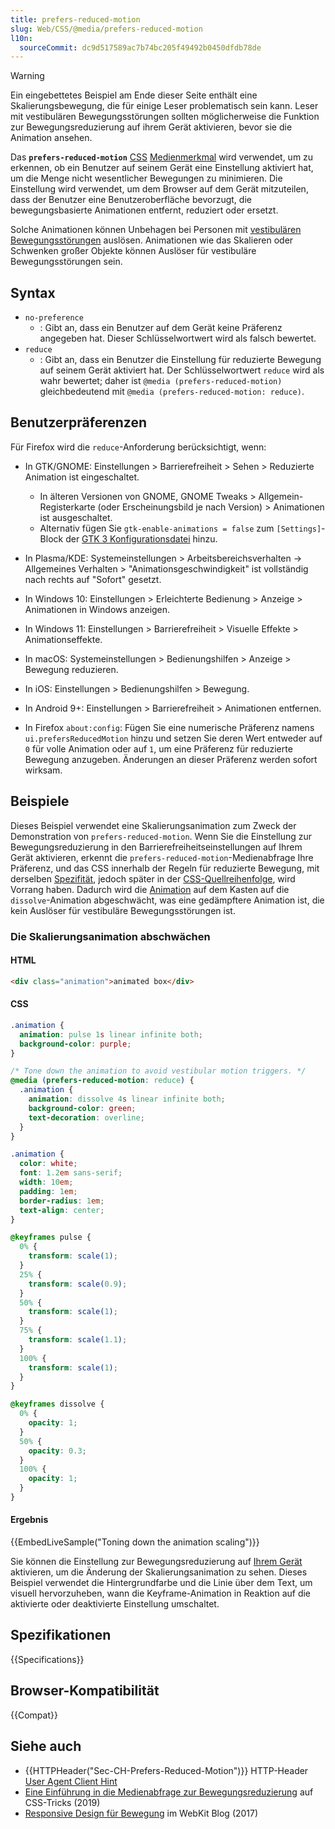 ```yaml
---
title: prefers-reduced-motion
slug: Web/CSS/@media/prefers-reduced-motion
l10n:
  sourceCommit: dc9d517589ac7b74bc205f49492b0450dfdb78de
---
```


> [!WARNING]
> Ein eingebettetes Beispiel am Ende dieser Seite enthält eine Skalierungsbewegung, die für einige Leser problematisch sein kann. Leser mit vestibulären Bewegungsstörungen sollten möglicherweise die Funktion zur Bewegungsreduzierung auf ihrem Gerät aktivieren, bevor sie die Animation ansehen.

Das **`prefers-reduced-motion`** [CSS](/de/docs/Web/CSS) [Medienmerkmal](/de/docs/Web/CSS/@media#media_features) wird verwendet, um zu erkennen, ob ein Benutzer auf seinem Gerät eine Einstellung aktiviert hat, um die Menge nicht wesentlicher Bewegungen zu minimieren. Die Einstellung wird verwendet, um dem Browser auf dem Gerät mitzuteilen, dass der Benutzer eine Benutzeroberfläche bevorzugt, die bewegungsbasierte Animationen entfernt, reduziert oder ersetzt.

Solche Animationen können Unbehagen bei Personen mit [vestibulären Bewegungsstörungen](https://www.a11yproject.com/posts/understanding-vestibular-disorders/) auslösen. Animationen wie das Skalieren oder Schwenken großer Objekte können Auslöser für vestibuläre Bewegungsstörungen sein.

## Syntax

- `no-preference`
  - : Gibt an, dass ein Benutzer auf dem Gerät keine Präferenz angegeben hat. Dieser Schlüsselwortwert wird als falsch bewertet.
- `reduce`
  - : Gibt an, dass ein Benutzer die Einstellung für reduzierte Bewegung auf seinem Gerät aktiviert hat. Der Schlüsselwortwert `reduce` wird als wahr bewertet; daher ist `@media (prefers-reduced-motion)` gleichbedeutend mit `@media (prefers-reduced-motion: reduce)`.

## Benutzerpräferenzen

Für Firefox wird die `reduce`-Anforderung berücksichtigt, wenn:

- In GTK/GNOME: Einstellungen > Barrierefreiheit > Sehen > Reduzierte Animation ist eingeschaltet.
  - In älteren Versionen von GNOME, GNOME Tweaks > Allgemein-Registerkarte (oder Erscheinungsbild je nach Version) > Animationen ist ausgeschaltet.
  - Alternativ fügen Sie `gtk-enable-animations = false` zum `[Settings]`-Block der [GTK 3 Konfigurationsdatei](https://wiki.archlinux.org/title/GTK#Configuration) hinzu.

- In Plasma/KDE: Systemeinstellungen > Arbeitsbereichsverhalten -> Allgemeines Verhalten > "Animationsgeschwindigkeit" ist vollständig nach rechts auf "Sofort" gesetzt.
- In Windows 10: Einstellungen > Erleichterte Bedienung > Anzeige > Animationen in Windows anzeigen.
- In Windows 11: Einstellungen > Barrierefreiheit > Visuelle Effekte > Animationseffekte.
- In macOS: Systemeinstellungen > Bedienungshilfen > Anzeige > Bewegung reduzieren.
- In iOS: Einstellungen > Bedienungshilfen > Bewegung.
- In Android 9+: Einstellungen > Barrierefreiheit > Animationen entfernen.
- In Firefox `about:config`: Fügen Sie eine numerische Präferenz namens `ui.prefersReducedMotion` hinzu und setzen Sie deren Wert entweder auf `0` für volle Animation oder auf `1`, um eine Präferenz für reduzierte Bewegung anzugeben. Änderungen an dieser Präferenz werden sofort wirksam.

## Beispiele

Dieses Beispiel verwendet eine Skalierungsanimation zum Zweck der Demonstration von `prefers-reduced-motion`. Wenn Sie die Einstellung zur Bewegungsreduzierung in den Barrierefreiheitseinstellungen auf Ihrem Gerät aktivieren, erkennt die `prefers-reduced-motion`-Medienabfrage Ihre Präferenz, und das CSS innerhalb der Regeln für reduzierte Bewegung, mit derselben [Spezifität](/de/docs/Web/CSS/CSS_cascade/Specificity), jedoch später in der [CSS-Quellreihenfolge](/de/docs/Learn_web_development/Core/Styling_basics/Handling_conflicts#source_order), wird Vorrang haben. Dadurch wird die [Animation](/de/docs/Web/CSS/CSS_animations/Using_CSS_animations) auf dem Kasten auf die `dissolve`-Animation abgeschwächt, was eine gedämpftere Animation ist, die kein Auslöser für vestibuläre Bewegungsstörungen ist.

### Die Skalierungsanimation abschwächen

#### HTML

```html
<div class="animation">animated box</div>
```

#### CSS

```css
.animation {
  animation: pulse 1s linear infinite both;
  background-color: purple;
}

/* Tone down the animation to avoid vestibular motion triggers. */
@media (prefers-reduced-motion: reduce) {
  .animation {
    animation: dissolve 4s linear infinite both;
    background-color: green;
    text-decoration: overline;
  }
}
```

```css hidden
.animation {
  color: white;
  font: 1.2em sans-serif;
  width: 10em;
  padding: 1em;
  border-radius: 1em;
  text-align: center;
}

@keyframes pulse {
  0% {
    transform: scale(1);
  }
  25% {
    transform: scale(0.9);
  }
  50% {
    transform: scale(1);
  }
  75% {
    transform: scale(1.1);
  }
  100% {
    transform: scale(1);
  }
}

@keyframes dissolve {
  0% {
    opacity: 1;
  }
  50% {
    opacity: 0.3;
  }
  100% {
    opacity: 1;
  }
}
```

#### Ergebnis

{{EmbedLiveSample("Toning down the animation scaling")}}

Sie können die Einstellung zur Bewegungsreduzierung auf [Ihrem Gerät](#benutzerpräferenzen) aktivieren, um die Änderung der Skalierungsanimation zu sehen. Dieses Beispiel verwendet die Hintergrundfarbe und die Linie über dem Text, um visuell hervorzuheben, wann die Keyframe-Animation in Reaktion auf die aktivierte oder deaktivierte Einstellung umschaltet.

## Spezifikationen

{{Specifications}}

## Browser-Kompatibilität

{{Compat}}

## Siehe auch

- {{HTTPHeader("Sec-CH-Prefers-Reduced-Motion")}} HTTP-Header [User Agent Client Hint](/de/docs/Web/HTTP/Guides/Client_hints#user_agent_client_hints)
- [Eine Einführung in die Medienabfrage zur Bewegungsreduzierung](https://css-tricks.com/introduction-reduced-motion-media-query/) auf CSS-Tricks (2019)
- [Responsive Design für Bewegung](https://webkit.org/blog/7551/responsive-design-for-motion/) im WebKit Blog (2017)
